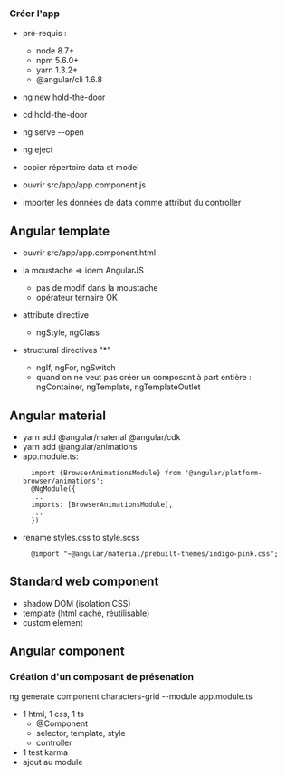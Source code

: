### Créer l'app
* pré-requis : 
   * node 8.7+
   * npm 5.6.0+ 
   * yarn 1.3.2+ 
   * @angular/cli 1.6.8
* ng new hold-the-door
* cd hold-the-door
* ng serve --open
* ng eject

* copier répertoire data et model
* ouvrir src/app/app.component.js
* importer les données de data comme attribut du controller


## Angular template
* ouvrir src/app/app.component.html
* la moustache => idem AngularJS
    * pas de modif dans la moustache
    * opérateur ternaire OK
* attribute directive    
    * ngStyle, ngClass
    
* structural directives "*"
    * ngIf, ngFor, ngSwitch
    * quand on ne veut pas créer un composant à part entière : ngContainer, ngTemplate, ngTemplateOutlet

## Angular material
* yarn add @angular/material @angular/cdk
* yarn add @angular/animations
* app.module.ts:
  ```
    import {BrowserAnimationsModule} from '@angular/platform-browser/animations';
    @NgModule({
    ...
    imports: [BrowserAnimationsModule],
    ...
    })
  ```
* rename styles.css to style.scss
  ``` 
    @import "~@angular/material/prebuilt-themes/indigo-pink.css";
  ```

## Standard web component

* shadow DOM (isolation CSS)
* template (html caché, réutilisable)
* custom element


## Angular component

### Création d'un composant de présenation
ng generate component characters-grid --module app.module.ts

* 1 html, 1 css, 1 ts
  * @Component
  * selector, template, style
  * controller
* 1 test karma
* ajout au module





